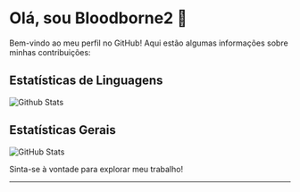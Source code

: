 # Olá, sou Bloodborne2 👋

Bem-vindo ao meu perfil no GitHub! Aqui estão algumas informações sobre minhas contribuições:

## Estatísticas de Linguagens

![Github Stats](https://github-profile-summary-cards.vercel.app/api/cards/repos-per-language.svg?username=Bloodborne2)

## Estatísticas Gerais

![GitHub Stats](https://github-readme-stats.vercel.app/api?username=Bloodborne2&show_icons=true&count_private=true)

Sinta-se à vontade para explorar meu trabalho!
****
